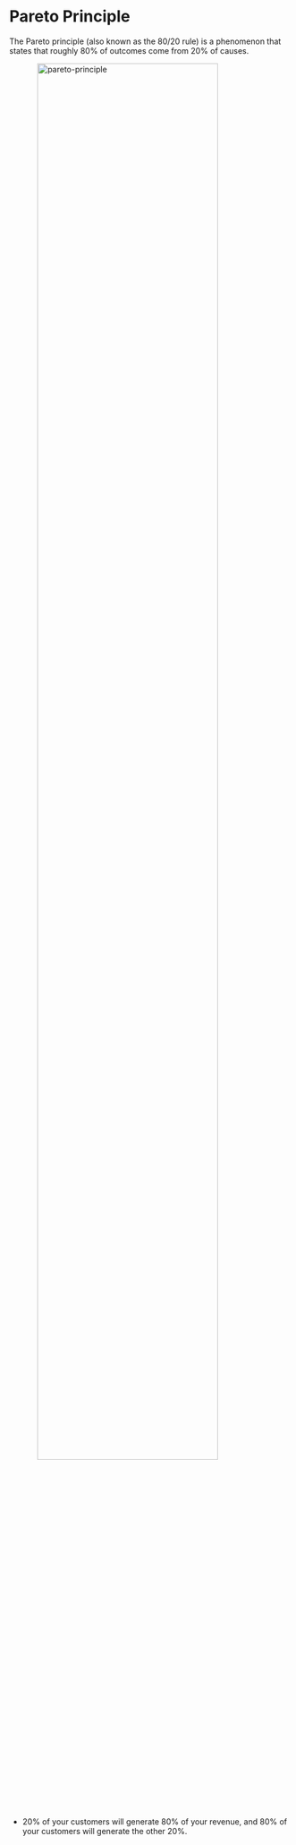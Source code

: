 # Pareto Principle

The Pareto principle (also known as the 80/20 rule) is a phenomenon that states that roughly 80% of outcomes come from 20% of causes.

<img style="display: block; margin-left: auto; margin-right: auto; width: 80%;" src="https://cdn.startupsavant.com/images/startup-center/articles/pareto-principle.jpg" alt="pareto-principle" />

* 20% of your customers will generate 80% of your revenue, and 80% of your customers will generate the other 20%.
